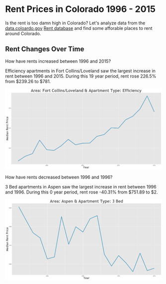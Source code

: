 Rent Prices in Colorado 1996 - 2015
================

Is the rent is too damn high in Colorado? Let's analyze data from the [data.coloardo.gov](https://data.colorado.gov/) [Rent database](https://data.colorado.gov/Housing/Rents-by-Type-of-Apartment-in-Colorado/cmr9-ue2w) and find some afforable places to rent around Colorado.

Rent Changes Over Time
----------------------

How have rents increased between 1996 and 2015?

Efficiency apartments in Fort Collins/Loveland saw the largest increase in rent between 1996 and 2015. During this 19 year period, rent rose 226.5% from $239.26 to $781.

![](images/rentIncrease/fortcollinsloveland.png)

How have rents decreased between 1996 and 1996?

3 Bed apartments in Aspen saw the largest increase in rent between 1996 and 1996. During this 0 year period, rent rose -40.31% from $751.89 to $2.

![](images/rentDecrease/aspen.png)
